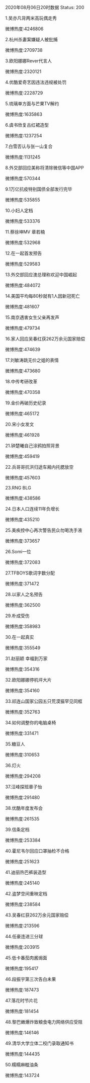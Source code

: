 2020年08月06日20时数据
Status: 200

1.吴亦凡背两米高玩偶走秀

微博热度:4246806

2.杭州杀妻案嫌疑人被批捕

微博热度:2709738

3.欧阳娜娜Rever代言人

微博热度:2320121

4.优酷爱奇艺因违法违规被处罚

微博热度:2228729

5.琉璃单方面与芒果TV解约

微博热度:1635863

6.虞书欣复古红裙造型

微博热度:1237254

7.白雪否认与张一山复合

微博热度:1131245

8.外交部回应美称将清除微信等中国APP

微博热度:570344

9.1万亿抗疫特别国债全部发行完毕

微博热度:535855

10.小妇人定档

微博热度:533376

11.蔡徐坤MV 章若楠

微博热度:532968

12.在一起首发预告

微博热度:529583

13.外交部回应澳总理称欢迎中国崛起

微博热度:484072

14.美国平均每80秒就有1人因新冠死亡

微博热度:481607

15.南京遇害女生父亲再发声

微博热度:479734

16.家人回应吴春红获262万余元国家赔偿

微博热度:474639

17.刘敏涛跳无价之姐的表情

微博热度:473680

18.中传考研改革

微博热度:470358

19.金价再破历史纪录

微博热度:465172

20.宋小女发文

微博热度:461928

21.钟楚曦自己涂鸦拍照背景

微博热度:459419

22.兵哥哥抗洪归途车厢内托腮放空

微博热度:457603

23.RNG BLG

微博热度:438586

24.日本人口连续11年负增长

微博热度:435210

25.美疾控中心再次警告民众勿喝洗手液

微博热度:373657

26.Somi一位

微博热度:372083

27.TFBOYS歌词字数分配

微博热度:371472

28.以家人之名预告

微博热度:362500

29.朴成受伤

微博热度:358983

30.在一起真实

微博热度:355549

31.赵丽颖 幸福到万家

微博热度:354316

32.欧阳娜娜停机坪大片

微博热度:354160

33.祁连山国家公园五只荒漠猫罕见同框

微博热度:352763

34.如何调整你的电脑桌椅

微博热度:331471

35.糖豆人

微博热度:310653

36.灯火

微博热度:294208

37.汪峰探班章子怡

微博热度:291480

38.优酷年度发布会

微博热度:261535

39.信条定档

微博热度:253384

40.霍尼韦尔回应口罩抽检不合格

微博热度:251623

41.迪丽热巴裤装造型

微博热度:245140

42.盗梦空间重映定档

微博热度:238584

43.吴春红获262万余元国家赔偿

微博热度:213596

44.任豪连进三分球

微博热度:203915

45.低卡番茄肉酱焗面

微博热度:195417

46.段振宇第三次告白未果

微博热度:187473

47.落花时节片花

微博热度:181454

48.黎巴嫩爆炸致粮食电力网络供应受阻

微博热度:146146

49.清华大学立体二校门录取通知书

微博热度:144435

50.糯糯麻糍油条

微博热度:143724

